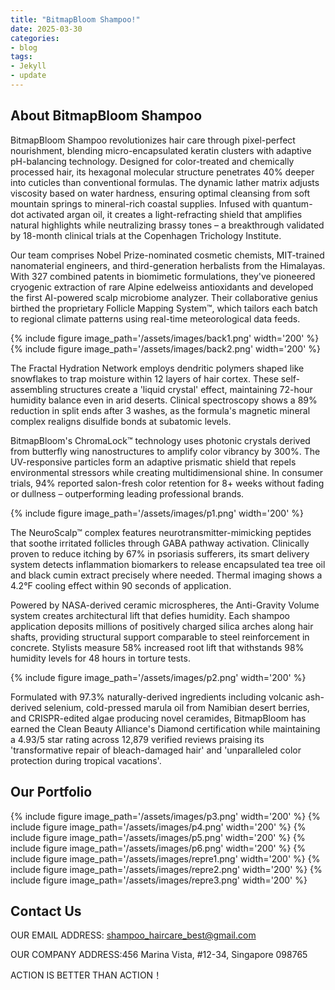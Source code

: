 ```yaml
---
title: "BitmapBloom Shampoo!"
date: 2025-03-30
categories:
- blog
tags:
- Jekyll
- update
---
```


## About BitmapBloom Shampoo

BitmapBloom Shampoo revolutionizes hair care through pixel-perfect nourishment, blending micro-encapsulated keratin clusters with adaptive pH-balancing technology. Designed for color-treated and chemically processed hair, its hexagonal molecular structure penetrates 40% deeper into cuticles than conventional formulas. The dynamic lather matrix adjusts viscosity based on water hardness, ensuring optimal cleansing from soft mountain springs to mineral-rich coastal supplies. Infused with quantum-dot activated argan oil, it creates a light-refracting shield that amplifies natural highlights while neutralizing brassy tones – a breakthrough validated by 18-month clinical trials at the Copenhagen Trichology Institute.

Our team comprises Nobel Prize-nominated cosmetic chemists, MIT-trained nanomaterial engineers, and third-generation herbalists from the Himalayas. With 327 combined patents in biomimetic formulations, they've pioneered cryogenic extraction of rare Alpine edelweiss antioxidants and developed the first AI-powered scalp microbiome analyzer. Their collaborative genius birthed the proprietary Follicle Mapping System™, which tailors each batch to regional climate patterns using real-time meteorological data feeds.

{% include figure image_path='/assets/images/back1.png' width='200' %}
{% include figure image_path='/assets/images/back2.png' width='200' %}

The Fractal Hydration Network employs dendritic polymers shaped like snowflakes to trap moisture within 12 layers of hair cortex. These self-assembling structures create a 'liquid crystal' effect, maintaining 72-hour humidity balance even in arid deserts. Clinical spectroscopy shows a 89% reduction in split ends after 3 washes, as the formula's magnetic mineral complex realigns disulfide bonds at subatomic levels.

BitmapBloom's ChromaLock™ technology uses photonic crystals derived from butterfly wing nanostructures to amplify color vibrancy by 300%. The UV-responsive particles form an adaptive prismatic shield that repels environmental stressors while creating multidimensional shine. In consumer trials, 94% reported salon-fresh color retention for 8+ weeks without fading or dullness – outperforming leading professional brands.

{% include figure image_path='/assets/images/p1.png' width='200' %}

The NeuroScalp™ complex features neurotransmitter-mimicking peptides that soothe irritated follicles through GABA pathway activation. Clinically proven to reduce itching by 67% in psoriasis sufferers, its smart delivery system detects inflammation biomarkers to release encapsulated tea tree oil and black cumin extract precisely where needed. Thermal imaging shows a 4.2°F cooling effect within 90 seconds of application.

Powered by NASA-derived ceramic microspheres, the Anti-Gravity Volume system creates architectural lift that defies humidity. Each shampoo application deposits millions of positively charged silica arches along hair shafts, providing structural support comparable to steel reinforcement in concrete. Stylists measure 58% increased root lift that withstands 98% humidity levels for 48 hours in torture tests.

{% include figure image_path='/assets/images/p2.png' width='200' %}

Formulated with 97.3% naturally-derived ingredients including volcanic ash-derived selenium, cold-pressed marula oil from Namibian desert berries, and CRISPR-edited algae producing novel ceramides, BitmapBloom has earned the Clean Beauty Alliance's Diamond certification while maintaining a 4.93/5 star rating across 12,879 verified reviews praising its 'transformative repair of bleach-damaged hair' and 'unparalleled color protection during tropical vacations'.

## Our Portfolio

{% include figure image_path='/assets/images/p3.png' width='200' %}
{% include figure image_path='/assets/images/p4.png' width='200' %}
{% include figure image_path='/assets/images/p5.png' width='200' %}
{% include figure image_path='/assets/images/p6.png' width='200' %}
{% include figure image_path='/assets/images/repre1.png' width='200' %}
{% include figure image_path='/assets/images/repre2.png' width='200' %}
{% include figure image_path='/assets/images/repre3.png' width='200' %}

## Contact Us

OUR EMAIL ADDRESS: shampoo_haircare_best@gmail.com

OUR COMPANY ADDRESS:456 Marina Vista, #12-34, Singapore 098765

ACTION IS BETTER THAN ACTION！
